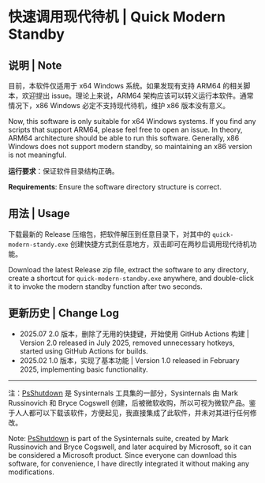 # 快速调用现代待机 | Quick Modern Standby

## 说明 | Note

目前，本软件仅适用于 x64 Windows 系统。如果发现有支持 ARM64 的相关脚本，欢迎提出 issue。理论上来说，ARM64 架构应该可以转义运行本软件。通常情况下，x86 Windows 必定不支持现代待机，维护 x86 版本没有意义。

Now, this software is only suitable for x64 Windows systems. If you find any scripts that support ARM64, please feel free to open an issue. In theory, ARM64 architecture should be able to run this software. Generally, x86 Windows does not support modern standby, so maintaining an x86 version is not meaningful.

**运行要求**：保证软件目录结构正确。

**Requirements**: Ensure the software directory structure is correct.

## 用法 | Usage

下载最新的 Release 压缩包，把软件解压到任意目录下，对其中的 `quick-modern-standy.exe` 创建快捷方式到任意地方，双击即可在两秒后调用现代待机功能。

Download the latest Release zip file, extract the software to any directory, create a shortcut for `quick-modern-standby.exe` anywhere, and double-click it to invoke the modern standby function after two seconds.

## 更新历史 | Change Log

- 2025.07 2.0 版本，删除了无用的快捷键，开始使用 GitHub Actions 构建 | Version 2.0 released in July 2025, removed unnecessary hotkeys, started using GitHub Actions for builds.
- 2025.02 1.0 版本，实现了基本功能 | Version 1.0 released in February 2025, implementing basic functionality.

---

注：[PsShutdown](https://learn.microsoft.com/zh-cn/sysinternals/downloads/psshutdown) 是 Sysinternals 工具集的一部分，Sysinternals 由 Mark Russinovich 和 Bryce Cogswell 创建，后被微软收购，所以可视为微软产品。鉴于人人都可以下载该软件，方便起见，我直接集成了此软件，并未对其进行任何修改。

Note: [PsShutdown](https://learn.microsoft.com/zh-cn/sysinternals/downloads/psshutdown) is part of the Sysinternals suite, created by Mark Russinovich and Bryce Cogswell, and later acquired by Microsoft, so it can be considered a Microsoft product. Since everyone can download this software, for convenience, I have directly integrated it without making any modifications.
